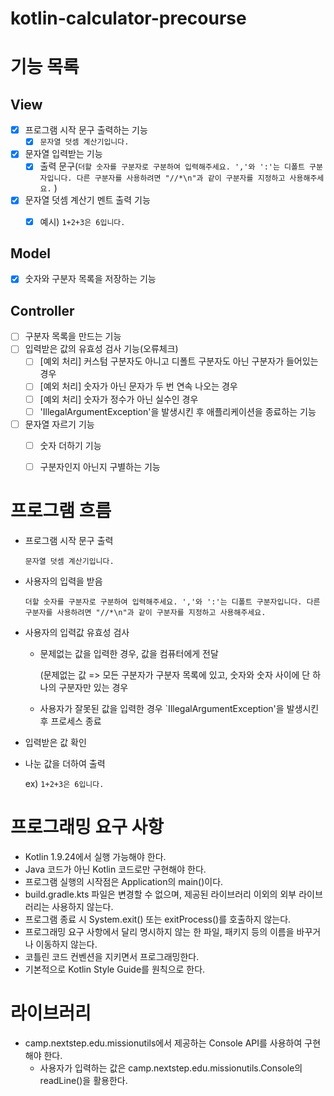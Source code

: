 # kotlin-calculator-precourse

# 기능 목록


## View


- [x] 프로그램 시작 문구 출력하는 기능
  - [x] `문자열 덧셈 계산기입니다.`
- [x] 문자열 입력받는 기능
  - [x] 출력 문구(`더할 숫자를 구분자로 구분하여 입력해주세요. ','와 ':'는 디폴트 구분자입니다. 다른 구분자를 사용하려면 "//*\n"과 같이 구분자를 지정하고 사용해주세요.`
    )
- [x] 문자열 덧셈 계산기 멘트 출력 기능
  - [x] 예시) `1+2+3은 6입니다.`


## Model


- [x] 숫자와 구분자 목록을 저장하는 기능


## Controller


- [ ] 구분자 목록을 만드는 기능
- [ ] 입력받은 값의 유효성 검사 기능(오류체크)
  - [ ] [예외 처리] 커스텀 구분자도 아니고 디폴트 구분자도 아닌 구분자가 들어있는 경우
  - [ ] [예외 처리] 숫자가 아닌 문자가 두 번 연속 나오는 경우
  - [ ] [예외 처리] 숫자가 정수가 아닌 실수인 경우
  - [ ] 'IllegalArgumentException'을 발생시킨 후 애플리케이션을 종료하는 기능
- [ ] 문자열 자르기 기능
  - [ ] 숫자 더하기 기능
  - [ ] 구분자인지 아닌지 구별하는 기능



# 프로그램 흐름

- 프로그램 시작 문구 출력

    `문자열 덧셈 계산기입니다.`

- 사용자의 입력을 받음

    `더할 숫자를 구분자로 구분하여 입력해주세요. ','와 ':'는 디폴트 구분자입니다. 다른 구분자를 사용하려면 "//*\n"과 같이 구분자를 지정하고 사용해주세요.`

- 사용자의 입력값 유효성 검사
  - 문제없는 값을 입력한 경우, 값을 컴퓨터에게 전달

    (문제없는 값 => 모든 구분자가 구분자 목록에 있고, 숫자와 숫자 사이에 단 하나의 구분자만 있는 경우

  - 사용자가 잘못된 값을 입력한 경우 `IllegalArgumentException'을 발생시킨 후 프로세스 종료

- 입력받은 값 확인
    
- 나눈 값을 더하여 출력

    ex) `1+2+3은 6입니다.`

# 프로그래밍 요구 사항
- Kotlin 1.9.24에서 실행 가능해야 한다.
- Java 코드가 아닌 Kotlin 코드로만 구현해야 한다.
- 프로그램 실행의 시작점은 Application의 main()이다.
- build.gradle.kts 파일은 변경할 수 없으며, 제공된 라이브러리 이외의 외부 라이브러리는 사용하지 않는다.
- 프로그램 종료 시 System.exit() 또는 exitProcess()를 호출하지 않는다.
- 프로그래밍 요구 사항에서 달리 명시하지 않는 한 파일, 패키지 등의 이름을 바꾸거나 이동하지 않는다.
- 코틀린 코드 컨벤션을 지키면서 프로그래밍한다.
- 기본적으로 Kotlin Style Guide를 원칙으로 한다.

# 라이브러리
- camp.nextstep.edu.missionutils에서 제공하는 Console API를 사용하여 구현해야 한다.
    - 사용자가 입력하는 값은 camp.nextstep.edu.missionutils.Console의 readLine()을 활용한다.